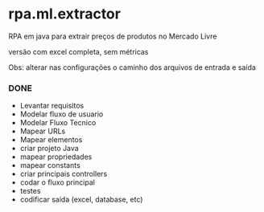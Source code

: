 # rpa.ml.extractor
RPA em java para extrair preços de produtos no Mercado Livre

versão com excel completa, sem métricas

Obs: alterar nas configurações o caminho dos arquivos de entrada e saída

### DONE
 - Levantar requisitos
 - Modelar fluxo de usuario
 - Modelar Fluxo Tecnico
 - Mapear URLs
 - Mapear elementos
 - criar projeto Java
 - mapear propriedades
 - mapear constants
 - criar principais controllers
 - codar o fluxo principal
 - testes
 - codificar saída (excel, database, etc)